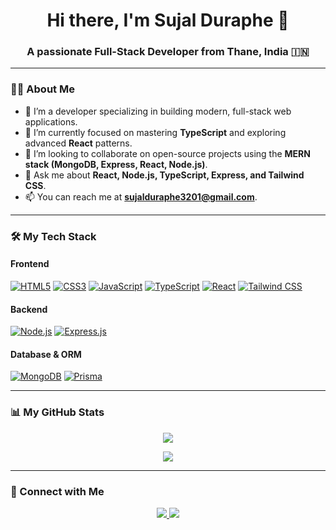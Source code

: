 <h1 align="center">Hi there, I'm Sujal Duraphe 👋</h1>
<h3 align="center">A passionate Full-Stack Developer from Thane, India 🇮🇳</h3>

---

### 👨‍💻 About Me

- 🔭 I’m a developer specializing in building modern, full-stack web applications.
- 🌱 I’m currently focused on mastering **TypeScript** and exploring advanced **React** patterns.
- 👯 I’m looking to collaborate on open-source projects using the **MERN stack (MongoDB, Express, React, Node.js)**.
- 💬 Ask me about **React, Node.js, TypeScript, Express, and Tailwind CSS**.
- 📫 You can reach me at **sujalduraphe3201@gmail.com**.

---

### 🛠️ My Tech Stack

#### Frontend
<p>
    <a href="#"><img alt="HTML5" src="https://img.shields.io/badge/HTML5-E34F26?style=for-the-badge&logo=html5&logoColor=white"></a>
    <a href="#"><img alt="CSS3" src="https://img.shields.io/badge/CSS3-1572B6?style=for-the-badge&logo=css3&logoColor=white"></a>
    <a href="#"><img alt="JavaScript" src="https://img.shields.io/badge/JavaScript-F7DF1E?style=for-the-badge&logo=javascript&logoColor=black"></a>
    <a href="#"><img alt="TypeScript" src="https://img.shields.io/badge/TypeScript-3178C6?style=for-the-badge&logo=typescript&logoColor=white"></a>
    <a href="#"><img alt="React" src="https://img.shields.io/badge/React-20232A?style=for-the-badge&logo=react&logoColor=61DAFB"></a>
    <a href="#"><img alt="Tailwind CSS" src="https://img.shields.io/badge/Tailwind_CSS-38B2AC?style=for-the-badge&logo=tailwind-css&logoColor=white"></a>
</p>

#### Backend
<p>
    <a href="#"><img alt="Node.js" src="https://img.shields.io/badge/Node.js-339933?style=for-the-badge&logo=nodedotjs&logoColor=white"></a>
    <a href="#"><img alt="Express.js" src="https://img.shields.io/badge/Express.js-000000?style=for-the-badge&logo=express&logoColor=white"></a>
</p>

#### Database & ORM
<p>
    <a href="#"><img alt="MongoDB" src="https://img.shields.io/badge/MongoDB-47A248?style=for-the-badge&logo=mongodb&logoColor=white"></a>
    <a href="#"><img alt="Prisma" src="https://img.shields.io/badge/Prisma-2D3748?style=for-the-badge&logo=prisma&logoColor=white"></a>
</p>

---

### 📊 My GitHub Stats

<p align="center">
  <img src="https://github-readme-stats.vercel.app/api?username=[YOUR_GITHUB_USERNAME]&show_icons=true&theme=tokyonight&include_all_commits=true&count_private=true"/>
</p>
<p align="center">
  <img src="https://github-readme-stats.vercel.app/api/top-langs/?username=[YOUR_GITHUB_USERNAME]&layout=compact&langs_count=8&theme=tokyonight"/>
</p>

---

### 🔗 Connect with Me

<p align="center">
  <a href="https://www.linkedin.com/in/sujalduraphe/">
    <img src="https://img.shields.io/badge/LinkedIn-0A66C2?style=for-the-badge&logo=linkedin&logoColor=white" />
  </a>
  <a href="mailto:sujalduraphe3201@gmail.com">
    <img src="https://img.shields.io/badge/Gmail-D14836?style=for-the-badge&logo=gmail&logoColor=white" />
  </a>
</p>
